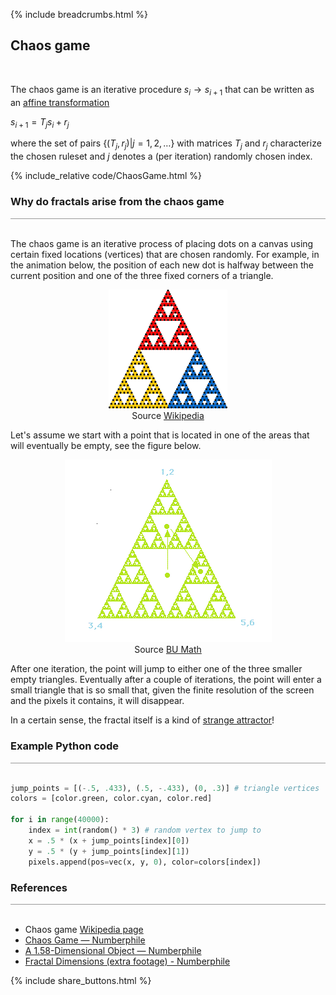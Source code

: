 {% include breadcrumbs.html %}

## Chaos game
<div class="header_line"><br/></div>

The chaos game is an iterative procedure $s_i\rightarrow s_{i+1}$ that can be written
as an [affine transformation](https://en.wikipedia.org/wiki/Affine_transformation)

$s_{i+1}=T_js_i+r_j$

where the set of pairs {$(T_j, r_j) | j=1,2,\dots$} with matrices $T_j$ and $r_j$
characterize the chosen ruleset and $j$ denotes a (per iteration) randomly chosen index.

{% include_relative code/ChaosGame.html %}

<p style="clear: both;"></p>

### Why do fractals arise from the chaos game
<div style="border-top: 1px solid #999999"><br/></div>

The chaos game is an iterative process of placing dots on a canvas
using certain fixed locations (vertices) that are chosen randomly. For example,
in the animation below,
the position of each new dot is halfway between the current position and one of the three
fixed corners of a triangle.

<figure style="float: center; text-align: center;">
  <a href="https://en.wikipedia.org/wiki/Chaos_game#/media/File:Sierpinski_Chaos.gif">
    <img alt="Sierpinksy chaos" src="images/Sierpinski_Chaos.gif" width="45%"/>
  </a>
  <figcaption>
    Source <a href="https://en.wikipedia.org/wiki/Chaos_game#/media/File:Sierpinski_Chaos.gif">Wikipedia</a>
  </figcaption>
</figure>

<p style="clear: both;"></p>

Let's assume we start with a point that is located in one of the areas that will eventually be empty, 
see the figure below.

<figure style="float: center; text-align: center;">
  <a href="https://math.bu.edu/DYSYS/chaos-game/node3.html">
    <img alt="Sierpinksy chaos" src="images/sierpinski.gif"/>
  </a>
  <figcaption>
    Source <a href="https://math.bu.edu/DYSYS/chaos-game/node3.html">BU Math</a>
  </figcaption>
</figure>

After one iteration, the point will jump to either one of the three smaller empty triangles. 
Eventually after a couple of iterations, the point will enter a small triangle that is so small that, 
given the finite resolution of the screen and the pixels it contains, it will disappear.

In a certain sense, the fractal itself is a kind of 
[strange attractor](https://www.hendrikse.name/science/mathematics/index.html#strange_attractors)!

### Example Python code
<div style="border-top: 1px solid #999999"><br/></div>

```python
jump_points = [(-.5, .433), (.5, -.433), (0, .3)] # triangle vertices
colors = [color.green, color.cyan, color.red] 

for i in range(40000):
    index = int(random() * 3) # random vertex to jump to
    x = .5 * (x + jump_points[index][0])
    y = .5 * (y + jump_points[index][1])
    pixels.append(pos=vec(x, y, 0), color=colors[index])
```

### References
<div style="border-top: 1px solid #999999"><br/></div>

- Chaos game [Wikipedia page](https://en.wikipedia.org/wiki/Chaos_game)
- [Chaos Game &mdash; Numberphile](https://www.youtube.com/watch?v=kbKtFN71Lfs)
- [A 1.58-Dimensional Object &mdash; Numberphile](https://www.youtube.com/watch?v=FnRhnZbDprE)
- [Fractal Dimensions (extra footage) - Numberphile](https://www.youtube.com/watch?v=Yz06NW6DwsE)

<p style="clear: both;"></p>

{% include share_buttons.html %}